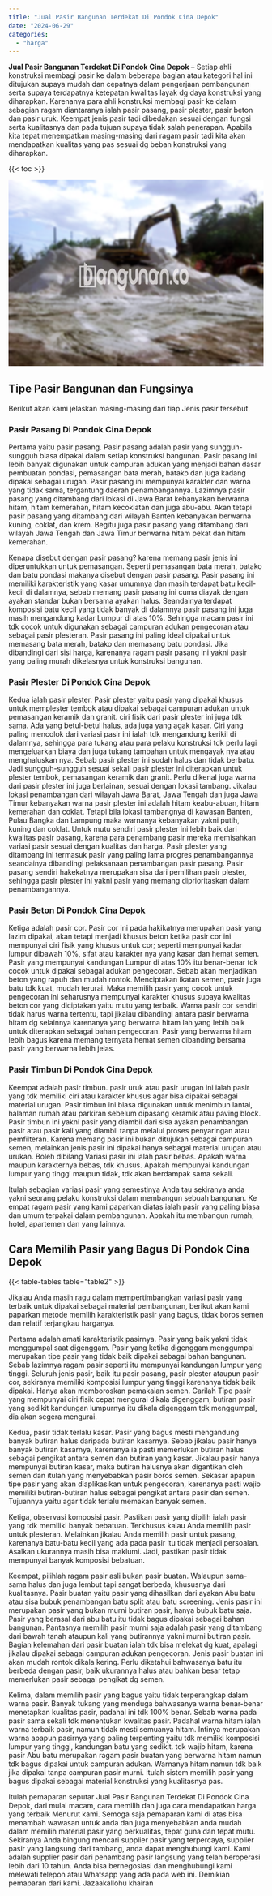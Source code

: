 ```yaml
---
title: "Jual Pasir Bangunan Terdekat Di Pondok Cina Depok"
date: "2024-06-29"
categories: 
  - "harga"
---
```


**Jual Pasir Bangunan Terdekat Di Pondok Cina Depok** – Setiap ahli konstruksi membagi pasir ke dalam beberapa bagian atau kategori hal ini ditujukan supaya mudah dan cepatnya dalam pengerjaan pembangunan serta supaya terdapatnya ketepatan kwalitas layak dg daya konstruksi yang diharapkan. Karenanya para ahli konstruksi membagi pasir ke dalam sebagian ragam diantaranya ialah pasir pasang, pasir plester, pasir beton dan pasir uruk. Keempat jenis pasir tadi dibedakan sesuai dengan fungsi serta kualitasnya dan pada tujuan supaya tidak salah penerapan. Apabila kita tepat menempatkan masing-masing dari ragam pasir tadi kita akan mendapatkan kualitas yang pas sesuai dg beban konstruksi yang diharapkan.

{{< toc >}}

![Jual Pasir Bangunan Terdekat Di Pondok Cina Depok](/images/jual-pasir-bangunan-42.png)

## Tipe Pasir Bangunan dan Fungsinya

Berikut akan kami jelaskan masing-masing dari tiap Jenis pasir tersebut.

### Pasir Pasang Di Pondok Cina Depok

Pertama yaitu pasir pasang. Pasir pasang adalah pasir yang sungguh-sungguh biasa dipakai dalam setiap konstruksi bangunan. Pasir pasang ini lebih banyak digunakan untuk campuran adukan yang menjadi bahan dasar pembuatan pondasi, pemasangan bata merah, batako dan juga kadang dipakai sebagai urugan. Pasir pasang ini mempunyai karakter dan warna yang tidak sama, tergantung daerah penambangannya. Lazimnya pasir pasang yang ditambang dari lokasi di Jawa Barat kebanyakan berwarna hitam, hitam kemerahan, hitam kecoklatan dan juga abu-abu. Akan tetapi pasir pasang yang ditambang dari wilayah Banten kebanyakan berwarna kuning, coklat, dan krem. Begitu juga pasir pasang yang ditambang dari wilayah Jawa Tengah dan Jawa Timur berwarna hitam pekat dan hitam kemerahan.

Kenapa disebut dengan pasir pasang? karena memang pasir jenis ini diperuntukkan untuk pemasangan. Seperti pemasangan bata merah, batako dan batu pondasi makanya disebut dengan pasir pasang. Pasir pasang ini memiliki karakteristik yang kasar umumnya dan masih terdapat batu kecil-kecil di dalamnya, sebab memang pasir pasang ini cuma diayak dengan ayakan standar bukan bersama ayakan halus. Seandainya terdapat komposisi batu kecil yang tidak banyak di dalamnya pasir pasang ini juga masih mengandung kadar Lumpur di atas 10%. Sehingga macam pasir ini tdk cocok untuk digunakan sebagai campuran adukan pengecoran atau sebagai pasir plesteran. Pasir pasang ini paling ideal dipakai untuk memasang bata merah, batako dan memasang batu pondasi. Jika dibandingi dari sisi harga, karenanya ragam pasir pasang ini yakni pasir yang paling murah dikelasnya untuk konstruksi bangunan.

### Pasir Plester Di Pondok Cina Depok

Kedua ialah pasir plester. Pasir plester yaitu pasir yang dipakai khusus untuk memplester tembok atau dipakai sebagai campuran adukan untuk pemasangan keramik dan granit. ciri fisik dari pasir plester ini juga tdk sama. Ada yang betul-betul halus, ada juga yang agak kasar. Ciri yang paling mencolok dari variasi pasir ini ialah tdk mengandung kerikil di dalamnya, sehingga para tukang atau para pelaku konstruksi tdk perlu lagi mengeluarkan biaya dan juga tukang tambahan untuk mengayak nya atau menghaluskan nya. Sebab pasir plester ini sudah halus dan tidak berbatu. Jadi sungguh-sungguh sesuai sekali pasir plester ini diterapkan untuk plester tembok, pemasangan keramik dan granit. Perlu dikenal juga warna dari pasir plester ini juga berlainan, sesuai dengan lokasi tambang. Jikalau lokasi penambangan dari wilayah Jawa Barat, Jawa Tengah dan juga Jawa Timur kebanyakan warna pasir plester ini adalah hitam keabu-abuan, hitam kemerahan dan coklat. Tetapi bila lokasi tambangnya di kawasan Banten, Pulau Bangka dan Lampung maka warnanya kebanyakan yakni putih, kuning dan coklat. Untuk mutu sendiri pasir plester ini lebih baik dari kwalitas pasir pasang, karena para penambang pasir mereka memisahkan variasi pasir sesuai dengan kualitas dan harga. Pasir plester yang ditambang ini termasuk pasir yang paling lama progres penambangannya seandainya dibandingi pelaksanaan penambangan pasir pasang. Pasir pasang sendiri hakekatnya merupakan sisa dari pemilihan pasir plester, sehingga pasir plester ini yakni pasir yang memang diprioritaskan dalam penambangannya.

### Pasir Beton Di Pondok Cina Depok

Ketiga adalah pasir cor. Pasir cor ini pada hakikatnya merupakan pasir yang lazim dipakai, akan tetapi menjadi khusus beton ketika pasir cor ini mempunyai ciri fisik yang khusus untuk cor; seperti mempunyai kadar lumpur dibawah 10%, sifat atau karakter nya yang kasar dan hemat semen. Pasir yang mempunyai kandungan Lumpur di atas 10% itu benar-benar tdk cocok untuk dipakai sebagai adukan pengecoran. Sebab akan menjadikan beton yang rapuh dan mudah rontok. Menciptakan ikatan semen, pasir juga batu tdk kuat, mudah terurai. Maka memilih pasir yang cocok untuk pengecoran ini seharusnya mempunyai karakter khusus supaya kwalitas beton cor yang diciptakan yaitu mutu yang terbaik. Warna pasir cor sendiri tidak harus warna tertentu, tapi jikalau dibandingi antara pasir berwarna hitam dg selainnya karenanya yang berwarna hitam lah yang lebih baik untuk diterapkan sebagai bahan pengecoran. Pasir yang berwarna hitam lebih bagus karena memang ternyata hemat semen dibanding bersama pasir yang berwarna lebih jelas.

### Pasir Timbun Di Pondok Cina Depok

Keempat adalah pasir timbun. pasir uruk atau pasir urugan ini ialah pasir yang tdk memiliki ciri atau karakter khusus agar bisa dipakai sebagai material urugan. Pasir timbun ini biasa digunakan untuk menimbun lantai, halaman rumah atau parkiran sebelum dipasang keramik atau paving block. Pasir timbun ini yakni pasir yang diambil dari sisa ayakan penambangan pasir atau pasir kali yang diambil tanpa melalui proses penyaringan atau pemfilteran. Karena memang pasir ini bukan ditujukan sebagai campuran semen, melainkan jenis pasir ini dipakai hanya sebagai material urugan atau urukan. Boleh dibilang Variasi pasir ini ialah pasir bebas. Apakah warna maupun karakternya bebas, tdk khusus. Apakah mempunyai kandungan lumpur yang tinggi maupun tidak, tdk akan berdampak sama sekali.

Itulah sebagian variasi pasir yang semestinya Anda tau sekiranya anda yakni seorang pelaku konstruksi dalam membangun sebuah bangunan. Ke empat ragam pasir yang kami paparkan diatas ialah pasir yang paling biasa dan umum terpakai dalam pembangunan. Apakah itu membangun rumah, hotel, apartemen dan yang lainnya.

## Cara Memilih Pasir yang Bagus Di Pondok Cina Depok

{{< table-tables table="table2" >}}

Jikalau Anda masih ragu dalam mempertimbangkan variasi pasir yang terbaik untuk dipakai sebagai material pembangunan, berikut akan kami paparkan metode memilih karakteristik pasir yang bagus, tidak boros semen dan relatif terjangkau harganya.

Pertama adalah amati karakteristik pasirnya. Pasir yang baik yakni tidak menggumpal saat digenggam. Pasir yang ketika digenggam menggumpal merupakan tipe pasir yang tidak baik dipakai sebagai bahan bangunan. Sebab lazimnya ragam pasir seperti itu mempunyai kandungan lumpur yang tinggi. Seluruh jenis pasir, baik itu pasir pasang, pasir plester ataupun pasir cor, sekiranya memiliki komposisi lumpur yang tinggi karenanya tidak baik dipakai. Hanya akan memboroskan pemakaian semen. Carilah Tipe pasir yang mempunyai ciri fisik cepat mengurai dikala digenggam, butiran pasir yang sedikit kandungan lumpurnya itu dikala digenggam tdk menggumpal, dia akan segera mengurai.

Kedua, pasir tidak terlalu kasar. Pasir yang bagus mesti mengandung banyak butiran halus daripada butiran kasarnya. Sebab jikalau pasir hanya banyak butiran kasarnya, karenanya ia pasti memerlukan butiran halus sebagai pengikat antara semen dan butiran yang kasar. Jikalau pasir hanya mempunyai butiran kasar, maka butiran halusnya akan digantikan oleh semen dan itulah yang menyebabkan pasir boros semen. Sekasar apapun tipe pasir yang akan diaplikasikan untuk pengecoran, karenanya pasti wajib memiliki butiran-butiran halus sebagai pengikat antara pasir dan semen. Tujuannya yaitu agar tidak terlalu memakan banyak semen.

Ketiga, observasi komposisi pasir. Pastikan pasir yang dipilih ialah pasir yang tdk memiliki banyak bebatuan. Terkhusus kalau Anda memilih pasir untuk plesteran. Melainkan jikalau Anda memilih pasir untuk pasang, karenanya batu-batu kecil yang ada pada pasir itu tidak menjadi persoalan. Asalkan ukurannya masih bisa maklumi. Jadi, pastikan pasir tidak mempunyai banyak komposisi bebatuan.

Keempat, pilihlah ragam pasir asli bukan pasir buatan. Walaupun sama-sama halus dan juga lembut tapi sangat berbeda, khususnya dari kualitasnya. Pasir buatan yaitu pasir yang dihasilkan dari ayakan Abu batu atau sisa bubuk penambangan batu split atau batu screening. Jenis pasir ini merupakan pasir yang bukan murni butiran pasir, hanya bubuk batu saja. Pasir yang berasal dari abu batu itu tidak bagus dipakai sebagai bahan bangunan. Pantasnya memilih pasir murni saja adalah pasir yang ditambang dari bawah tanah ataupun kali yang butirannya yakni murni butiran pasir. Bagian kelemahan dari pasir buatan ialah tdk bisa melekat dg kuat, apalagi jikalau dipakai sebagai campuran adukan pengecoran. Jenis pasir buatan ini akan mudah rontok dikala kering. Perlu diketahui bahwasanya batu itu berbeda dengan pasir, baik ukurannya halus atau bahkan besar tetap memerlukan pasir sebagai pengikat dg semen.

Kelima, dalam memilih pasir yang bagus yaitu tidak terperangkap dalam warna pasir. Banyak tukang yang menduga bahwasanya warna benar-benar menetapkan kualitas pasir, padahal ini tdk 100% benar. Sebab warna pada pasir sama sekali tdk menentukan kwalitas pasir. Padahal warna hitam ialah warna terbaik pasir, namun tidak mesti semuanya hitam. Intinya merupakan warna apapun pasirnya yang paling terpenting yaitu tdk memiliki komposisi lumpur yang tinggi, kandungan batu yang sedikit. tdk wajib hitam, karena pasir Abu batu merupakan ragam pasir buatan yang berwarna hitam namun tdk bagus dipakai untuk campuran adukan. Warnanya hitam namun tdk baik jika dipakai tanpa campuran pasir murni. Itulah sistem memilih pasir yang bagus dipakai sebagai material konstruksi yang kualitasnya pas.

Itulah pemaparan seputar Jual Pasir Bangunan Terdekat Di Pondok Cina Depok, dari mulai macam, cara memilih dan juga cara mendapatkan harga yang terbaik Menurut kami. Semoga saja pemaparan kami di atas bisa menambah wawasan untuk anda dan juga menyebabkan anda mudah dalam memilih material pasir yang berkualitas, tepat guna dan tepat mutu. Sekiranya Anda bingung mencari supplier pasir yang terpercaya, supplier pasir yang langsung dari tambang, anda dapat menghubungi kami. Kami adalah supplier pasir dari penambang pasir langsung yang telah beroperasi lebih dari 10 tahun. Anda bisa bernegosiasi dan menghubungi kami melewati telepon atau Whatsapp yang ada pada web ini. Demikian pemaparan dari kami. Jazaakallohu khairan
